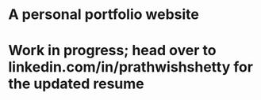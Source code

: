 # A personal portfolio website
# Work in progress; head over to linkedin.com/in/prathwishshetty for the updated resume
